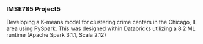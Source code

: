 ### IMSE785 Project5

Developing a K-means model for clustering crime centers in the Chicago, IL area using PySpark. This was designed within Databricks utilizing a 8.2 ML runtime (Apache Spark 3.1.1, Scala 2.12)
